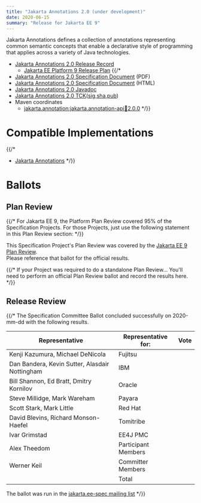 ```yaml
---
title: "Jakarta Annotations 2.0 (under development)"
date: 2020-06-15
summary: "Release for Jakarta EE 9"
---
```

Jakarta Annotations defines a collection of annotations representing common semantic concepts that
enable a declarative style of programming that applies across a variety of Java technologies.

* [Jakarta Annotations 2.0 Release Record](https://projects.eclipse.org/projects/ee4j.ca/releases/2.0.0)
  * [Jakarta EE Platform 9 Release Plan](https://eclipse-ee4j.github.io/jakartaee-platform/jakartaee9/JakartaEE9ReleasePlan)
{{/*
* [Jakarta Annotations 2.0 Specification Document]() (PDF)
* [Jakarta Annotations 2.0 Specification Document]() (HTML)
* [Jakarta Annotations 2.0 Javadoc](./apidocs)
* [Jakarta Annotations 2.0 TCK]()([sig](),[sha](),[pub]())
* Maven coordinates
  * [jakarta.annotation:jakarta.annotation-api:jar:2.0.0]()
*/}}

# Compatible Implementations

{{/*
* [Jakarta Annotations]()
*/}}

# Ballots

## Plan Review

{{/*
For Jakarta EE 9, the Platform Plan Review covered 95% of the Specification Projects.  For those Projects, just use the following statement in this Plan Review section:
*/}}

This Specification Project's Plan Review was covered by the [Jakarta EE 9 Plan Review](https://jakarta.ee/specifications/platform/9/).  
Please reference that ballot for the official results.

{{/*
If your Project was required to do a standalone Plan Review...  You'll need to perform an official
Plan Review ballot and record the results here.
*/}}

## Release Review

{{/*
The Specification Committee Ballot concluded successfully on 2020-mm-dd with the following results.

| Representative                                 | Representative for: | Vote |
|------------------------------------------------|---------------------|------|
| Kenji Kazumura, Michael DeNicola               | Fujitsu             |      |
| Dan Bandera, Kevin Sutter, Alasdair Nottingham | IBM                 |      |
| Bill Shannon, Ed Bratt, Dmitry Kornilov        | Oracle              |      |
| Steve Millidge, Mark Wareham                   | Payara              |      |
| Scott Stark, Mark Little                       | Red Hat             |      |
| David Blevins, Richard Monson-Haefel           | Tomitribe           |      |
| Ivar Grimstad                                  | EE4J PMC            |      |
| Alex Theedom                                   | Participant Members |      |
| Werner Keil                                    | Committer Members   |      |
|                                                | Total               |      |

The ballot was run in the [jakarta.ee-spec mailing list]()
*/}}
